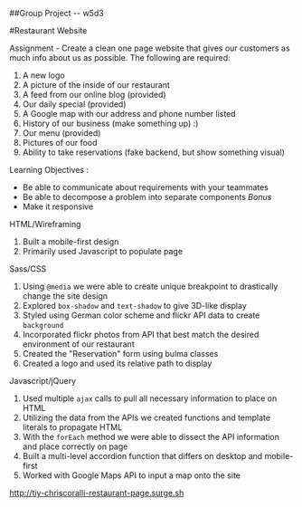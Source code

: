 ##Group Project -- w5d3

#Restaurant Website

Assignment - Create a clean one page website that gives our customers as much info about us as possible. The following are required:

1. A new logo
2. A picture of the inside of our restaurant
3. A feed from our online blog (provided)
4. Our daily special (provided)
5. A Google map with our address and phone number listed
6. History of our business (make something up) :)
7. Our menu (provided)
8. Pictures of our food
9. Ability to take reservations (fake backend, but show something visual)

Learning Objectives :
* Be able to communicate about requirements with your teammates
* Be able to decompose a problem into separate components
*Bonus*
* Make it responsive

HTML/Wireframing
1. Built a mobile-first design
2. Primarily used Javascript to populate page

Sass/CSS
1. Using `@media` we were able to create unique breakpoint to drastically change the site design
2. Explored `box-shadow` and `text-shadow` to give 3D-like display
3. Styled using German color scheme and flickr API data to create `background`
4. Incorporated flickr photos from API that best match the desired environment of our restaurant
5. Created the "Reservation" form using bulma classes
6. Created a logo and used its relative path to display

Javascript/jQuery
1. Used multiple `ajax` calls to pull all necessary information to place on HTML
2. Utilizing the data from the APIs we created functions and template literals to propagate HTML
3. With the `forEach` method we were able to dissect the API information and place correctly on page
4. Built a multi-level accordion function that differs on desktop and mobile-first
5. Worked with Google Maps API to input a map onto the site


http://tiy-chriscoralli-restaurant-page.surge.sh
